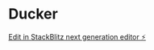 # Ducker

[Edit in StackBlitz next generation editor ⚡️](https://stackblitz.com/~/github.com/ShadowBlaez/Ducker)